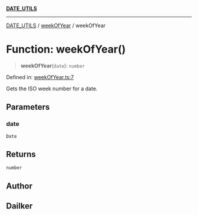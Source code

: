 [**DATE_UTILS**](../../README.md)

***

[DATE_UTILS](../../README.md) / [weekOfYear](../README.md) / weekOfYear

# Function: weekOfYear()

> **weekOfYear**(`date`): `number`

Defined in: [weekOfYear.ts:7](https://github.com/dailker/everyutil/blob/0531b9744e97cf76b2fb0fb9c6a72c61ec9e2b23/src/date/weekOfYear.ts#L7)

Gets the ISO week number for a date.

## Parameters

### date

`Date`

## Returns

`number`

## Author

## Dailker
